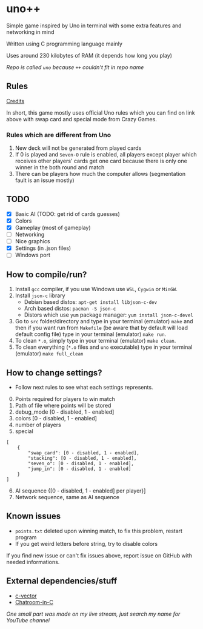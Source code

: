 # uno++
Simple game inspired by Uno in terminal with some extra features and networking in mind

Written using C programming language mainly

Uses around 230 kilobytes of RAM (it depends how long you play)

*Repo is called `uno` because `++` couldn't fit in repo name*

## Rules
[Credits](https://en.wikipedia.org/wiki/Uno_(card_game))

In short, this game mostly uses official Uno rules which you can find on link above with swap card and special mode from Crazy Games.

### Rules which are different from Uno
1. New deck will not be generated from played cards
2. If 0 is played and `Seven-O` rule is enabled, all players except player which receives other players' cards get one card because there is only one winner in the both round and match
3. There can be players how much the computer allows (segmentation fault is an issue mostly)

## TODO
- [x] Basic AI (TODO: get rid of cards guesses)
- [x] Colors
- [x] Gameplay (most of gameplay)
- [ ] Networking
- [ ] Nice graphics
- [x] Settings (in .json files)
- [ ] Windows port

## How to compile/run?
1. Install `gcc` compiler, if you use Windows use `WSL`, `Cygwin` or `MinGW`.
2. Install `json-c` library
    - Debian based distos: `apt-get install libjson-c-dev`
    - Arch based distos: `pacman -S json-c`
    - Distors which use `yum` package manager: `yum install json-c-devel`
2. Go to `src` folder/directory and type in your terminal (emulator) `make` and then if you want run from `Makefile` (be aware that by default 
will load default config file) type in your terminal (emulator) `make run`.
3. To clean `*.o`, simply type in your terminal (emulator) `make clean`.
4. To clean everything (`*.o` files and `uno` executable) type in your terminal (emulator) `make full_clean`

## How to change settings?
- Follow next rules to see what each settings represents.
0. Points required for players to win match
1. Path of file where points will be stored
2. debug_mode [0 - disabled, 1 - enabled]
3. colors [0 - disabled, 1 - enabled]
4. number of players
5. special
```
[
    {
        "swap_card": [0 - disabled, 1 - enabled],
		"stacking": [0 - disabled, 1 - enabled],
		"seven_o": [0 - disabled, 1 - enabled],
		"jump_in": [0 - disabled, 1 - enabled]
    }
]
```
6. AI sequence {[0 - disabled, 1 - enabled] per player}]
7. Network sequence, same as AI sequence

## Known issues
- `points.txt` deleted upon winning match, to fix this problem, restart program
- If you get weird letters before string, try to disable colors

If you find new issue or can't fix issues above, report issue on GitHub with needed informations.

## External dependencies/stuff
- [c-vector](https://github.com/eteran/c-vector)
- [Chatroom-in-C](https://github.com/nikhilroxtomar/Chatroom-in-C)

*One small part was made on my live stream, just search my name for YouTube channel*
